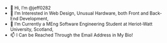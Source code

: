 - 👋 Hi, I’m @jeff0282
- 👀 I’m Interested in Web Design, Unusual Hardware, both Front and Back-End Development,
- 🌱 I’m Currently a MEng Software Engineering Student at Heriot-Watt University, Scotland,
- 📫 I Can be Reached Through the Email Address in My Bio!
